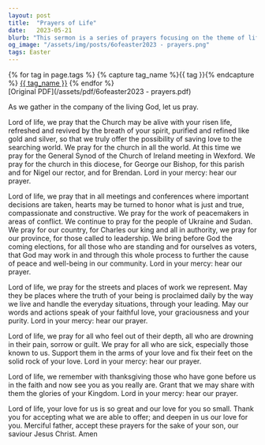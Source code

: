 ```yaml
---
layout: post
title:  "Prayers of Life"
date:   2023-05-21
blurb: "This sermon is a series of prayers focusing on the theme of life, drawing from the Christian belief in the resurrection. It includes prayers for the church, for political and community leaders, for places of work and for those who are suffering. It ends with a prayer of thanksgiving and a call for deeper love for God."
og_image: "/assets/img/posts/6ofeaster2023 - prayers.png"
tags: Easter
---    
```

<div class="tag-pills">
  {% for tag in page.tags %}
    {% capture tag_name %}{{ tag }}{% endcapture %}
    <a href="{{ site.baseurl }}/tag/{{ tag_name }}" class="tag-pill">{{ tag_name }}</a>
  {% endfor %}
</div>
[Original PDF](/assets/pdf/6ofeaster2023 - prayers.pdf)

As we gather in the company of the living God, let us pray.

Lord of life, we pray that the Church may be alive with your risen life, refreshed and revived by the breath of your spirit, purified and refined like gold and silver, so that we truly offer the possibility of saving love to the searching world. We pray for the church in all the world. At this time we pray for the General Synod of the Church of Ireland meeting in Wexford. We pray for the church in this diocese, for George our Bishop, for this parish and for Nigel our rector, and for Brendan. Lord in your mercy: hear our prayer.

Lord of life, we pray that in all meetings and conferences where important decisions are taken, hearts may be turned to honor what is just and true, compassionate and constructive. We pray for the work of peacemakers in areas of conflict. We continue to pray for the people of Ukraine and Sudan. We pray for our country, for Charles our king and all in authority, we pray for our province, for those called to leadership. We bring before God the coming elections, for all those who are standing and for ourselves as voters, that God may work in and through this whole process to further the cause of peace and well-being in our community. Lord in your mercy: hear our prayer.

Lord of life, we pray for the streets and places of work we represent. May they be places where the truth of your being is proclaimed daily by the way we live and handle the everyday situations, through your leading. May our words and actions speak of your faithful love, your graciousness and your purity. Lord in your mercy: hear our prayer.

Lord of life, we pray for all who feel out of their depth, all who are drowning in their pain, sorrow or guilt. We pray for all who are sick, especially those known to us. Support them in the arms of your love and fix their feet on the solid rock of your love. Lord in your mercy: hear our prayer.

Lord of life, we remember with thanksgiving those who have gone before us in the faith and now see you as you really are. Grant that we may share with them the glories of your Kingdom. Lord in your mercy: hear our prayer.

Lord of life, your love for us is so great and our love for you so small. Thank you for accepting what we are able to offer; and deepen in us our love for you. Merciful father, accept these prayers for the sake of your son, our saviour Jesus Christ. Amen
